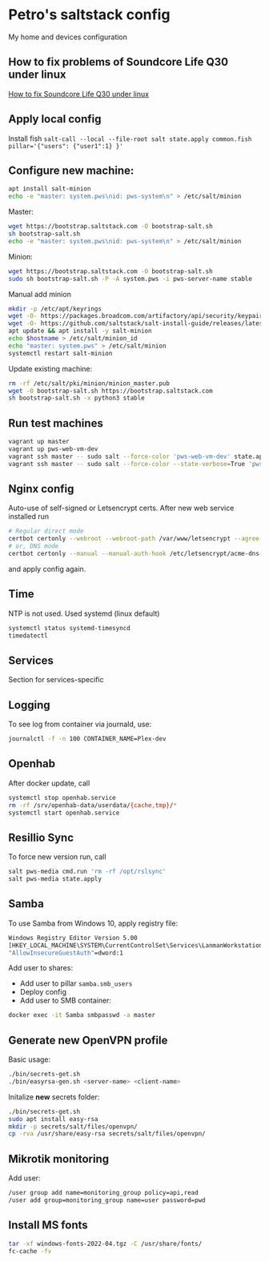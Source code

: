 # Petro's saltstack config

My home and devices configuration

## How to fix problems of Soundcore Life Q30 under linux

[How to fix Soundcore Life Q30 under linux](README_Soundcore_q30.md)

## Apply local config

Install fish
`salt-call --local --file-root salt state.apply common.fish pillar='{"users": {"user1":1} }'`

## Configure new machine:

```bash
apt install salt-minion
echo -e "master: system.pws\nid: pws-system\n" > /etc/salt/minion
```

Master:

```bash
wget https://bootstrap.saltstack.com -O bootstrap-salt.sh
sh bootstrap-salt.sh
echo -e "master: system.pws\nid: pws-system\n" > /etc/salt/minion
```

Minion:

```bash
wget https://bootstrap.saltstack.com -O bootstrap-salt.sh
sudo sh bootstrap-salt.sh -P -A system.pws -i pws-server-name stable
```

Manual add minion
```bash
mkdir -p /etc/apt/keyrings
wget -O- https://packages.broadcom.com/artifactory/api/security/keypair/SaltProjectKey/public | gpg --dearmor > /etc/apt/keyrings/salt-archive-keyring.pgp
wget -O- https://github.com/saltstack/salt-install-guide/releases/latest/download/salt.sources > /etc/apt/sources.list.d/salt.sources
apt update && apt install -y salt-minion
echo $hostname > /etc/salt/minion_id
echo "master: system.pws" > /etc/salt/minion
systemctl restart salt-minion
```

Update existing machine:

```bash
rm -rf /etc/salt/pki/minion/minion_master.pub
wget -O bootstrap-salt.sh https://bootstrap.saltstack.com
sh bootstrap-salt.sh -x python3 stable
```

## Run test machines

```bash
vagrant up master
vagrant up pws-web-vm-dev
vagrant ssh master -- sudo salt --force-color 'pws-web-vm-dev' state.apply
vagrant ssh master -- sudo salt --force-color --state-verbose=True 'pws-web-vm-dev' state.apply
```

## Nginx config

Auto-use of self-signed or Letsencrypt certs. After new web service installed run

```bash
# Regular direct mode
certbot certonly --webroot --webroot-path /var/www/letsencrypt --agree-tos -m email -d domain
# or, DNS mode
certbot certonly --manual --manual-auth-hook /etc/letsencrypt/acme-dns-auth.py --preferred-challenges dns --debug-challenges --agree-tos -m email -d domain
```

and apply config again.

## Time

NTP is not used. Used systemd (linux default)

```bash
systemctl status systemd-timesyncd
timedatectl
```

## Services

Section for services-specific

## Logging

To see log from container via journald, use:

```bash
journalctl -f -n 100 CONTAINER_NAME=Plex-dev
```

## Openhab

After docker update, call

```bash
systemctl stop openhab.service
rm -rf /srv/openhab-data/userdata/{cache,tmp}/*
systemctl start openhab.service
```

## Resillio Sync

To force new version run, call

```bash
salt pws-media cmd.run 'rm -rf /opt/rslsync'
salt pws-media state.apply
```

## Samba

To use Samba from Windows 10, apply registry file:

```bash
Windows Registry Editor Version 5.00
[HKEY_LOCAL_MACHINE\SYSTEM\CurrentControlSet\Services\LanmanWorkstation\Parameters]
"AllowInsecureGuestAuth"=dword:1
```

Add user to shares:

* Add user to pillar `samba.smb_users`
* Deploy config
* Add user to SMB container:

```bash
docker exec -it Samba smbpasswd -a master
```

## Generate new OpenVPN profile

Basic usage:

```bash
./bin/secrets-get.sh
./bin/easyrsa-gen.sh <server-name> <client-name>
```

Initalize **new** secrets folder:

```bash
./bin/secrets-get.sh
sudo apt install easy-rsa
mkdir -p secrets/salt/files/openvpn/
cp -rva /usr/share/easy-rsa secrets/salt/files/openvpn/
```

## Mikrotik monitoring

Add user:

```bash
/user group add name=monitoring_group policy=api,read
/user add group=monitoring_group name=user password=pwd
```

## Install MS fonts

```bash
tar -xf windows-fonts-2022-04.tgz -C /usr/share/fonts/
fc-cache -fv
```
